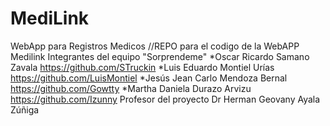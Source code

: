 # MediLink
 WebApp para Registros Medicos
//REPO para el codigo de la WebAPP Medilink
Integrantes del equipo "Sorprendeme"
*Oscar Ricardo Samano Zavala        https://github.com/STruckin
*Luis Eduardo Montiel Urías         https://github.com/LuisMontiel
*Jesús Jean Carlo Mendoza Bernal    https://github.com/Gowtty
*Martha Daniela Durazo Arvizu       https://github.com/Izunny
Profesor del proyecto
Dr Herman Geovany Ayala Zúñiga